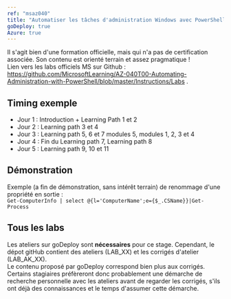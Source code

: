 ```yaml
---
ref: "msaz040"
title: "Automatiser les tâches d'administration Windows avec PowerShell"
goDeploy: true
Azure: true
---
```

Il s'agit bien d'une formation officielle, mais qui n'a pas de certification associée. Son contenu est orienté terrain et assez pragmatique !  
Lien vers les labs officiels MS sur Github : https://github.com/MicrosoftLearning/AZ-040T00-Automating-Administration-with-PowerShell/blob/master/Instructions/Labs .
## Timing exemple
* Jour 1 : Introduction + Learning Path 1 et 2
* Jour 2 : Learning path 3 et 4
* Jour 3 : Learning path 5, 6 et 7 modules  5, modules 1, 2, 3 et 4
* Jour 4 : Fin du Learning path 7, Learning path 8
* Jour 5 : Learning path 9, 10 et 11  
## Démonstration
Exemple (a fin de démonstration, sans intérêt terrain) de renommage d'une propriété en sortie :  
  `Get-ComputerInfo | select @{l='ComputerName';e={$_.CSName}}|Get-Process`
## Tous les labs
Les ateliers sur goDeploy sont **nécessaires** pour ce stage. Cependant, le dépot gitHub contient des ateliers (LAB_XX) et les corrigés d'atelier (LAB_AK_XX).  
Le contenu proposé par goDeploy correspond bien plus aux corrigés. Certains stagiaires préfèreront donc probablement une démarche de recherche personnelle avec les ateliers avant de regarder les corrigés, s'ils ont déjà des connaissances et le temps d'assumer cette démarche.